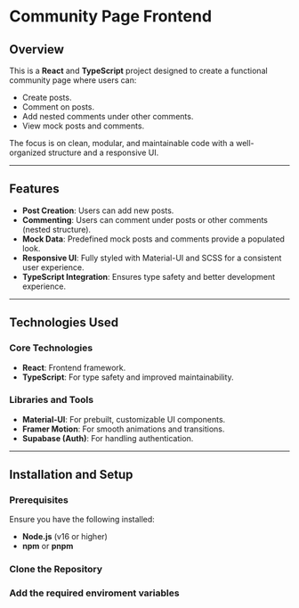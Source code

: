 # Community Page Frontend

## Overview
This is a **React** and **TypeScript** project designed to create a functional community page where users can:
- Create posts.
- Comment on posts.
- Add nested comments under other comments.
- View mock posts and comments.

The focus is on clean, modular, and maintainable code with a well-organized structure and a responsive UI. 

---

## Features
- **Post Creation**: Users can add new posts.
- **Commenting**: Users can comment under posts or other comments (nested structure).
- **Mock Data**: Predefined mock posts and comments provide a populated look.
- **Responsive UI**: Fully styled with Material-UI and SCSS for a consistent user experience.
- **TypeScript Integration**: Ensures type safety and better development experience.

---

## Technologies Used
### Core Technologies
- **React**: Frontend framework.
- **TypeScript**: For type safety and improved maintainability.

### Libraries and Tools
- **Material-UI**: For prebuilt, customizable UI components.
- **Framer Motion**: For smooth animations and transitions.
- **Supabase (Auth)**: For handling authentication.

---

## Installation and Setup

### Prerequisites
Ensure you have the following installed:
- **Node.js** (v16 or higher)
- **npm** or **pnpm**

### Clone the Repository
### Add the required enviroment variables